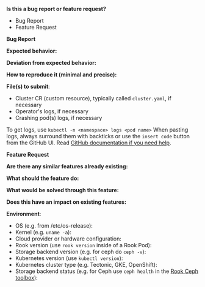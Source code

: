 <!-- **Are you in the right place?**
1. For issues or feature requests, please create an issue in this repository.
2. For general technical and non-technical questions, we are happy to help you on our [Rook.io Slack](https://slack.rook.io/).
3. Did you already search the existing open issues for anything similar? -->

**Is this a bug report or feature request?**
<!-- Remove only one -->
* Bug Report
* Feature Request

**Bug Report**

**Expected behavior:**

**Deviation from expected behavior:**

**How to reproduce it (minimal and precise):**
<!-- Please let us know any circumstances for reproduction of your bug. -->

**File(s) to submit**:

* Cluster CR (custom resource), typically called `cluster.yaml`, if necessary
* Operator's logs, if necessary
* Crashing pod(s) logs, if necessary

 To get logs, use `kubectl -n <namespace> logs <pod name>`
When pasting logs, always surround them with backticks or use the `insert code` button from the GitHub UI.
Read [GitHub documentation if you need help](https://help.github.com/en/articles/creating-and-highlighting-code-blocks).

**Feature Request**

**Are there any similar features already existing:**

**What should the feature do:**

**What would be solved through this feature:**

**Does this have an impact on existing features:**

**Environment**:
* OS (e.g. from /etc/os-release):
* Kernel (e.g. `uname -a`):
* Cloud provider or hardware configuration:
* Rook version (use `rook version` inside of a Rook Pod):
* Storage backend version (e.g. for ceph do `ceph -v`):
* Kubernetes version (use `kubectl version`):
* Kubernetes cluster type (e.g. Tectonic, GKE, OpenShift):
* Storage backend status (e.g. for Ceph use `ceph health` in the [Rook Ceph toolbox](https://rook.io/docs/rook/latest/Troubleshooting/ceph-toolbox/#interactive-toolbox)):
